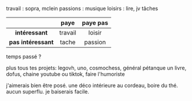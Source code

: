 
travail : sopra, mclein
passions : musique
loisirs : lire, jv
tâches

|                     | **paye** | **paye pas** |
|:-------------------:|:--------:|:------------:|
|   **intéressant**   |  travail |    loisir    |
| **pas intéressant** |   tache  |    passion   |

temps passé ?

plus tous tes projets:
legovh, uno, cosmochess, général pétanque
un livre, dofus, chaine youtube ou tiktok,
faire l'humoriste

j'aimerais bien être posé.
une déco intérieure au cordeau, boire du thé.
aucun superflu. je baiserais facile.
